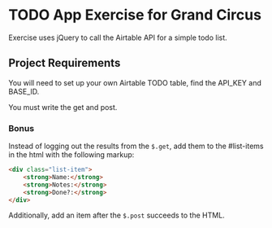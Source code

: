 # TODO App Exercise for Grand Circus

Exercise uses jQuery to call the Airtable API for a simple todo list.

## Project Requirements

You will need to set up your own Airtable TODO table, find the API_KEY and BASE_ID. 

You must write the get and post.

### Bonus

Instead of logging out the results from the `$.get`, add them to the #list-items in the html with the following markup:

```html
<div class="list-item">
    <strong>Name:</strong>
    <strong>Notes:</strong>
    <strong>Done?:</strong>
</div>
```

Additionally, add an item after the `$.post` succeeds to the HTML.
